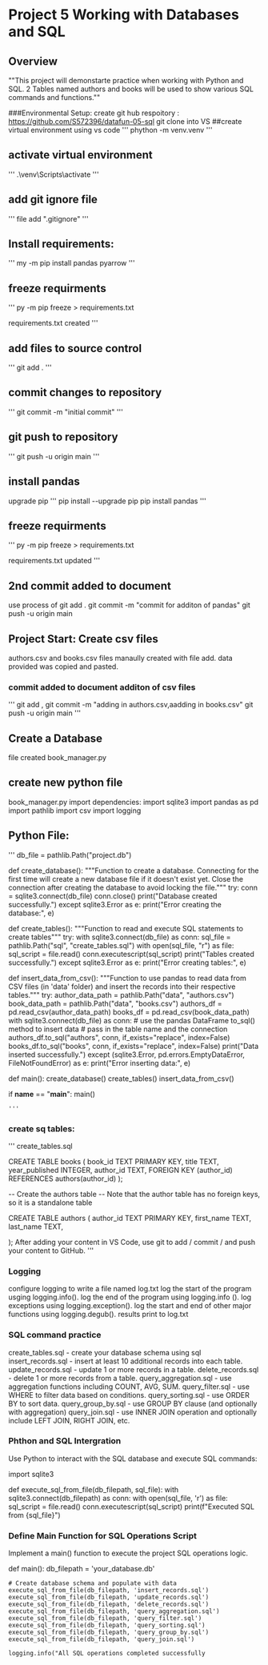 # Project 5 Working with Databases and SQL

## Overview

""This project will demonstarte practice when working with Python and SQL.
2 Tables named authors and books will be used to show various SQL commands and functions.""

###Environmental Setup:
create git hub respoitory : https://github.com/S572396/datafun-05-sql
git clone into VS 
 ##create virtual environment using vs code
 '''
 phython -m venv.venv
 '''
 ## activate virtual environment
 '''
 .\venv\Scripts\activate
 '''
 ## add git ignore file
 '''
 file add ".gitignore"
 '''
 ## Install requirements:
'''
my -m pip install pandas pyarrow
'''
## freeze requirments
'''
py -m pip freeze > requirements.txt

requirements.txt created
'''
## add files to source control
'''
git add .
'''
## commit changes to repository
'''
git commit -m "initial commit"
'''
## git push to repository
'''
git push -u origin main
'''
## install pandas
upgrade pip 
'''
pip install --upgrade pip
pip install pandas
'''
## freeze requirments
'''
py -m pip freeze > requirements.txt

requirements.txt updated
'''
## 2nd commit added to document 
use process of git add . 
git commit -m "commit for additon of pandas"
git push -u origin main

## Project Start: Create csv files
authors.csv and books.csv files manaully created with file add.
data provided was copied and pasted.

### commit added to document additon of csv files
'''
git add ,
git commit -m "adding in authors.csv,aadding in books.csv"
git push -u origin main
'''
## Create a Database
file created book_manager.py

## create new python file
book_manager.py
import dependencies:
import sqlite3
import pandas as pd
import pathlib
import csv
import logging

## Python File:
'''
db_file = pathlib.Path("project.db")

def create_database():
    """Function to create a database. Connecting for the first time
    will create a new database file if it doesn't exist yet.
    Close the connection after creating the database
    to avoid locking the file."""
    try:
        conn = sqlite3.connect(db_file)
        conn.close()
        print("Database created successfully.")
    except sqlite3.Error as e:
        print("Error creating the database:", e)

def create_tables():
    """Function to read and execute SQL statements to create tables"""
    try:
        with sqlite3.connect(db_file) as conn:
            sql_file = pathlib.Path("sql", "create_tables.sql")
            with open(sql_file, "r") as file:
                sql_script = file.read()
            conn.executescript(sql_script)
            print("Tables created successfully.")
    except sqlite3.Error as e:
        print("Error creating tables:", e)

def insert_data_from_csv():
    """Function to use pandas to read data from CSV files (in 'data' folder)
    and insert the records into their respective tables."""
    try:
        author_data_path = pathlib.Path("data", "authors.csv")
        book_data_path = pathlib.Path("data", "books.csv")
        authors_df = pd.read_csv(author_data_path)
        books_df = pd.read_csv(book_data_path)
        with sqlite3.connect(db_file) as conn:
            # use the pandas DataFrame to_sql() method to insert data
            # pass in the table name and the connection
            authors_df.to_sql("authors", conn, if_exists="replace", index=False)
            books_df.to_sql("books", conn, if_exists="replace", index=False)
            print("Data inserted successfully.")
    except (sqlite3.Error, pd.errors.EmptyDataError, FileNotFoundError) as e:
        print("Error inserting data:", e)

def main():
    create_database()
    create_tables()
    insert_data_from_csv()

if __name__ == "__main__":
    main()
    
    '''
### create sq tables:
'''
create_tables.sql

CREATE TABLE books (
    book_id TEXT PRIMARY KEY,
    title TEXT,
    year_published INTEGER,
    author_id TEXT,
    FOREIGN KEY (author_id) REFERENCES authors(author_id)
);

-- Create the authors table 
-- Note that the author table has no foreign keys, so it is a standalone table

CREATE TABLE authors (
    author_id TEXT PRIMARY KEY,
    first_name TEXT,
    last_name TEXT,

);
After adding your content in VS Code, use git to add / commit / and push your content to GitHub. 
'''
### Logging
configure logging to write a file named log.txt
log the start of the program usging logging.info().
log the end of the program using logging.info ().
log exceptions using logging.exception().
log the start and end of other major functions using logging.degub().
results print to log.txt

### SQL command practice
create_tables.sql - create your database schema using sql
insert_records.sql - insert at least 10 additional records into each table.
update_records.sql - update 1 or more records in a table.
delete_records.sql - delete 1 or more records from a table.
query_aggregation.sql - use aggregation functions including COUNT, AVG, SUM.
query_filter.sql - use WHERE to filter data based on conditions.
query_sorting.sql - use ORDER BY to sort data.
query_group_by.sql - use GROUP BY clause (and optionally with aggregation)
query_join.sql - use INNER JOIN operation and optionally include LEFT JOIN, RIGHT JOIN, etc.
### Phthon and SQL Intergration

Use Python to interact with the SQL database and execute SQL commands:

import sqlite3

def execute_sql_from_file(db_filepath, sql_file):
    with sqlite3.connect(db_filepath) as conn:
        with open(sql_file, 'r') as file:
            sql_script = file.read()
        conn.executescript(sql_script)
        print(f"Executed SQL from {sql_file}")

 ###   Define Main Function for SQL Operations Script
Implement a main() function to execute the project SQL operations logic.

def main():
    db_filepath = 'your_database.db'

    # Create database schema and populate with data
    execute_sql_from_file(db_filepath, 'insert_records.sql')
    execute_sql_from_file(db_filepath, 'update_records.sql')
    execute_sql_from_file(db_filepath, 'delete_records.sql')
    execute_sql_from_file(db_filepath, 'query_aggregation.sql')
    execute_sql_from_file(db_filepath, 'query_filter.sql')
    execute_sql_from_file(db_filepath, 'query_sorting.sql')
    execute_sql_from_file(db_filepath, 'query_group_by.sql')
    execute_sql_from_file(db_filepath, 'query_join.sql')

    logging.info("All SQL operations completed successfully    
 